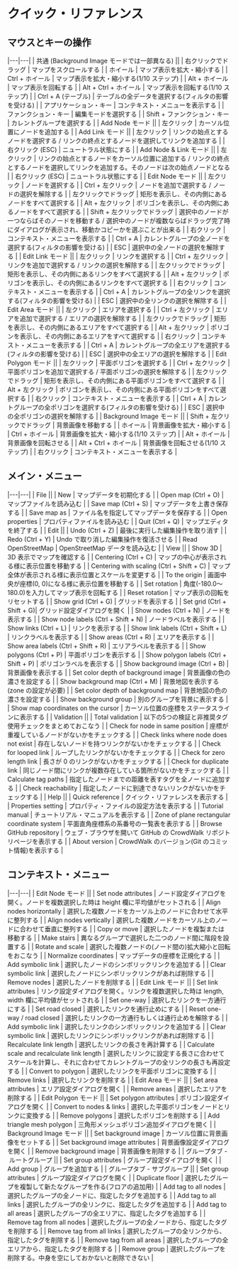 # クイック・リファレンス

## マウスとキーの操作

|---|---|
| 共通 (Background Image モードでは一部異なる) ||
| 右クリックでドラッグ | マップをスクロールする |
| ホイール | マップ表示を拡大・縮小する |
| Ctrl + ホイール | マップ表示を拡大・縮小する(1/10 ステップ) |
| Alt + ホイール | マップ表示を回転する |
| Alt + Ctrl + ホイール | マップ表示を回転する(1/10 ステップ) |
| Ctrl + A (テーブル) | テーブルの全データを選択する(フィルタの影響を受ける) |
| アプリケーション・キー | コンテキスト・メニューを表示する |
| ファンクション・キー | 編集モードを選択する |
| Shift + ファンクション・キー | カレントグループを選択する |
| Add Node モード ||
| 左クリック | カーソル位置にノードを追加する |
| Add Link モード ||
| 左クリック | リンクの始点とするノードを選択する / リンクの終点とするノードを選択してリンクを追加する |
| 右クリック (ESC) | ニュートラル状態にする |
| Add Node & Link  モード ||
| 左クリック | リンクの始点とするノードをカーソル位置に追加する / リンクの終点とするノードを選択してリンクを追加する。そのノードは次の始点ノードとなる |
| 右クリック (ESC) | ニュートラル状態にする |
| Edit Node モード ||
| 左クリック | ノードを選択する |
| Ctrl + 左クリック | ノードを追加で選択する / ノードの選択を解除する |
| 左クリックでドラッグ | 矩形を表示し、その内側にあるノードをすべて選択する |
| Alt + 左クリック | ポリゴンを表示し、その内側にあるノードをすべて選択する |
| Shift + 左クリックでドラッグ | 選択中のノードが一つならばそのノードを移動する / 選択中のノードが複数ならばドラッグ完了時にダイアログが表示され、移動かコピーかを選ぶことが出来る |
| 右クリック | コンテキスト・メニューを表示する |
| Ctrl + A | カレントグループの全ノードを選択する(フィルタの影響を受ける) |
| ESC | 選択中の全ノードの選択を解除する |
| Edit Link モード ||
| 左クリック | リンクを選択する |
| Ctrl + 左クリック | リンクを追加で選択する / リンクの選択を解除する |
| 左クリックでドラッグ | 矩形を表示し、その内側にあるリンクをすべて選択する |
| Alt + 左クリック | ポリゴンを表示し、その内側にあるリンクをすべて選択する |
| 右クリック | コンテキスト・メニューを表示する |
| Ctrl + A | カレントグループの全リンクを選択する(フィルタの影響を受ける) |
| ESC | 選択中の全リンクの選択を解除する |
| Edit Area モード ||
| 左クリック | エリアを選択する |
| Ctrl + 左クリック | エリアを追加で選択する / エリアの選択を解除する |
| 左クリックでドラッグ | 矩形を表示し、その内側にあるエリアをすべて選択する |
| Alt + 左クリック | ポリゴンを表示し、その内側にあるエリアをすべて選択する |
| 右クリック | コンテキスト・メニューを表示する |
| Ctrl + A | カレントグループの全エリアを選択する(フィルタの影響を受ける) |
| ESC | 選択中の全エリアの選択を解除する |
| Edit Polygon モード ||
| 左クリック | 平面ポリゴンを選択する |
| Ctrl + 左クリック | 平面ポリゴンを追加で選択する / 平面ポリゴンの選択を解除する |
| 左クリックでドラッグ | 矩形を表示し、その内側にある平面ポリゴンをすべて選択する |
| Alt + 左クリック | ポリゴンを表示し、その内側にある平面ポリゴンをすべて選択する |
| 右クリック | コンテキスト・メニューを表示する |
| Ctrl + A | カレントグループの全ポリゴンを選択する(フィルタの影響を受ける) |
| ESC | 選択中の全ポリゴンの選択を解除する |
| Background Image モード ||
| Shift + 左クリックでドラッグ | 背景画像を移動する |
| ホイール | 背景画像を拡大・縮小する |
| Ctrl + ホイール | 背景画像を拡大・縮小する(1/10 ステップ) |
| Alt + ホイール | 背景画像を回転させる |
| Alt + Ctrl + ホイール | 背景画像を回転させる(1/10 ステップ) |
| 右クリック | コンテキスト・メニューを表示する |

## メイン・メニュー

|---|---|
| File ||
| New | マップデータを初期化する |
| Open map (Ctrl + O) | マップファイルを読み込む |
| Save map (Ctrl + S) | マップデータを上書き保存する |
| Save map as | ファイル名を指定してマップデータを保存する |
| Open properties | プロパティファイルを読み込む |
| Quit (Ctrl + Q) | マップエディタを終了する |
| Edit ||
| Undo (Ctrl + Z) | 最後に実行した編集操作を取り消す |
| Redo (Ctrl + Y) | Undo で取り消した編集操作を復活させる |
| Read OpenStreetMap | OpenStreetMap データを読み込む |
| View ||
| Show 3D | 3D 表示でマップを確認する |
| Centering (Ctrl + C) | マップの中心が表示される様に表示位置を移動する |
| Centering with scaling (Ctrl + Shift + C) | マップ全体が表示される様に表示位置とスケールを変更する |
| To the origin | 画面中央が座標(0, 0)になる様に表示位置を移動する |
| Set rotation | 角度(-180.0～180.0)を入力してマップ表示を回転する |
| Reset rotation | マップ表示の回転をリセットする |
| Show grid (Ctrl + G) | グリッドを表示する |
| Set grid (Ctrl + Shift + G)| グリッド設定ダイアログを開く |
| Show nodes (Ctrl + N) | ノードを表示する |
| Show node labels (Ctrl + Shift + N) | ノードラベルを表示する |
| Show links (Ctrl + L) | リンクを表示する |
| Show link labels (Ctrl + Shift + L) | リンクラベルを表示する |
| Show areas (Ctrl + R) | エリアを表示する |
| Show area labels (Ctrl + Shift + R) | エリアラベルを表示する |
| Show polygons (Ctrl + P) | 平面ポリゴンを表示する |
| Show polygon labels (Ctrl + Shift + P) | ポリゴンラベルを表示する |
| Show background image (Ctrl + B) | 背景画像を表示する |
| Set color depth of background image | 背景画像の色の濃さを設定する |
| Show background map (Ctrl + M) | 背景地図を表示する(zone の設定が必要) |
| Set color depth of background map | 背景地図の色の濃さを設定する |
| Show background group | 別のグループを背景に表示する |
| Show map coordinates on the cursor | カーソル位置の座標をステータスラインに表示する |
| Validation ||
| Total validation | 以下の5つの検証と非推奨タグ使用チェックをまとめておこなう |
| Check for node in same position | 座標が重複しているノードがないかをチェックする |
| Check links where node does not exist | 存在しないノードを持つリンクがないかをチェックする |
| Check for looped link | ループしたリンクがないかをチェックする |
| Check for zero length link | 長さが 0 のリンクがないかをチェックする |
| Check for duplicate link | 同じノード間にリンクが複数存在している箇所がないかをチェックする |
| Calculate tag paths | 指定したノードまでの距離を表すタグを全ノードに追加する |
| Check reachability | 指定したノードに到達できないリンクがないかをチェックする |
| Help ||
| Quick reference | クイック・リファレンスを表示する |
| Properties setting | プロパティ・ファイルの設定方法を表示する |
| Tutorial manual | チュートリアル・マニュアルを表示する |
| Zone of plane rectangular coordinate system | 平面直角座標系の系番号の一覧表を表示する |
| Browse GitHub repository | ウェブ・ブラウザを開いて GitHub の CrowdWalk リポジトリページを表示する |
| About version | CrowdWalk のバージョン(Git のコミット情報)を表示する |

## コンテキスト・メニュー

|---|---|
| Edit Node モード ||
| Set node attributes | ノード設定ダイアログを開く。ノードを複数選択した時は height 欄に平均値がセットされる |
| Align nodes horizontally | 選択した複数ノードをカーソル上のノードに合わせて水平に整列する |
| Align nodes vertically | 選択した複数ノードをカーソル上のノードに合わせて垂直に整列する |
| Copy or move | 選択したノードを複製または移動する |
| Make stairs | 異なるグループで選択した二つのノード間に階段を設置する |
| Rotate and scale | 選択した複数ノードの(ノード間の)拡大縮小と回転をおこなう |
| Normalize coordinates | マップデータの座標を正規化する |
| Add symbolic link | 選択したノードのシンボリックリンクを追加する |
| Clear symbolic link | 選択したノードにシンボリックリンクがあれば削除する |
| Remove nodes | 選択したノードを削除する |
| Edit Link モード ||
| Set link attributes | リンク設定ダイアログを開く。リンクを複数選択した時は length, width 欄に平均値がセットされる |
| Set one-way | 選択したリンクを一方通行にする |
| Set road closed | 選択したリンクを通行止めにする |
| Reset one-way / road closed | 選択したリンクの一方通行もしくは通行止めを解除する |
| Add symbolic link | 選択したリンクのシンボリックリンクを追加する |
| Clear symbolic link | 選択したリンクにシンボリックリンクがあれば削除する |
| Recalculate link length | 選択したリンクの長さを再計算する |
| Calculate scale and recalculate link length | 選択したリンクに設定する長さに合わせてスケールを計算し、それに合わせてカレントグループの全リンクの長さも再設定する |
| Convert to polygon | 選択したリンクを平面ポリゴンに変換する |
| Remove links | 選択したリンクを削除する |
| Edit Area モード ||
| Set area attributes | エリア設定ダイアログを開く |
| Remove areas | 選択したエリアを削除する |
| Edit Polygon モード ||
| Set polygon attributes | ポリゴン設定ダイアログを開く |
| Convert to nodes & links | 選択した平面ポリゴンをノードとリンクに変換する |
| Remove polygons | 選択したポリゴンを削除する |
| Add triangle mesh polygon | 三角形メッシュポリゴン追加ダイアログを開く |
| Background Image モード ||
| Set background image | カーソル位置に背景画像をセットする |
| Set background image attributes | 背景画像設定ダイアログを開く |
| Remove background image | 背景画像を削除する |
| グループタブ&nbsp;-&nbsp;ルートグループ ||
| Set group attributes | グループ設定ダイアログを開く |
| Add group | グループを追加する |
| グループタブ&nbsp;-&nbsp;サブグループ ||
| Set group attributes | グループ設定ダイアログを開く |
| Duplicate floor | 選択したグループを複製して新たなグループを作る(フロアの追加用) |
| Add tag to all nodes | 選択したグループの全ノードに、指定したタグを追加する |
| Add tag to all links | 選択したグループの全リンクに、指定したタグを追加する |
| Add tag to all areas | 選択したグループの全エリアに、指定したタグを追加する |
| Remove tag from all nodes | 選択したグループの全ノードから、指定したタグを削除する |
| Remove tag from all links | 選択したグループの全リンクから、指定したタグを削除する |
| Remove tag from all areas | 選択したグループの全エリアから、指定したタグを削除する |
| Remove group | 選択したグループを削除する。中身を空にしておかないと削除できない |
